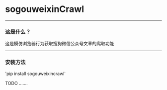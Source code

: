 # sogouweixinCrawl
***
### 这是什么？

这是模仿浏览器行为获取搜狗微信公众号文章的爬取功能

***

### 安装方法

'pip install sogouweixincrawl'

TODO
.......
